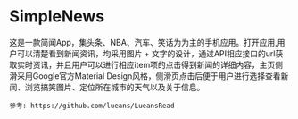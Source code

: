 # SimpleNews
这是一款简闻App，集头条、NBA、汽车、笑话为为主的手机应用。打开应用,用户可以清楚看到新闻资讯，均采用图片 + 文字的设计，通过API相应接口的url获取实时资讯，并且用户可以进行相应item项的点击得到新闻的详细内容，主页侧滑采用Google官方Material Design风格，侧滑页点击后便于用户进行选择查看新闻、浏览搞笑图片、定位所在城市的天气以及关于信息。
```
参考: https://github.com/lueans/LueansRead
```
